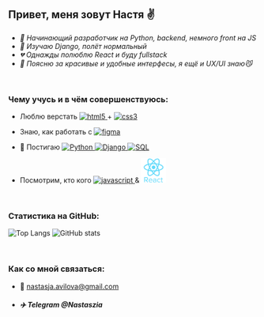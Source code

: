## Привет, меня зовут Настя ✌️

-  *🐣 Начинающий разработчик на Python, backend, немного front на JS*
-  *🚀 Изучаю Django, полёт нормальный*
-  *💔 Однажды полюблю React и буду fullstack*
-  *🌊 Поясню за красивые и удобные интерфесы, я ещё и UX/UI знаю😼*



<br>

### Чему учусь и в чём совершенствуюсь:

- Люблю верстать <a href="https://www.w3.org/html/" target="_blank"> <img src="https://cdn.pixabay.com/photo/2017/08/05/11/16/logo-2582748_960_720.png" alt="html5" height="49"/> </a> + <a href="https://www.w3schools.com/css/" target="_blank"> <img src="https://cdn.pixabay.com/photo/2017/08/05/11/16/logo-2582747_1280.png" alt="css3" height="50"/> </a>

- Знаю, как работать с <a href="https://www.figma.com/" target="_blank"> <img src="https://pixelbox.ru/wp-content/uploads/2019/04/figma-1-logo.png" alt="figma" height="45"/> </a>

- 😤 Постигаю <a href="https://www.python.org" target="_blank"> <img src="https://upload.wikimedia.org/wikipedia/commons/c/c3/Python-logo-notext.svg" alt="Python" height="42"/> </a> <a href="https://www.python.org" target="_blank"> <img src="https://static.djangoproject.com/img/logos/django-logo-negative.1d528e2cb5fb.png" alt="Django" height="42"/> </a> <a href="https://www.python.org" target="_blank"> <img src="https://upload.wikimedia.org/wikipedia/commons/8/87/Sql_data_base_with_logo.png" alt="SQL" height="42"/> </a>

- Посмотрим, кто кого <a href="https://developer.mozilla.org/en-US/docs/Web/JavaScript" target="_blank"> <img src="https://upload.wikimedia.org/wikipedia/commons/thumb/9/99/Unofficial_JavaScript_logo_2.svg/480px-Unofficial_JavaScript_logo_2.svg.png" alt="javascript" height="42"/> </a> & <a href="https://reactjs.org/" target="_blank"> <img src="https://raw.githubusercontent.com/devicons/devicon/master/icons/react/react-original-wordmark.svg" alt="react" height="50"/> </a>

<br>

### Статистика на GitHub:

![Top Langs](https://github-readme-stats.vercel.app/api/top-langs?username=NastasjaAvilova&show_icons=true&locale=en&layout=compact)
![GitHub stats](https://github-readme-stats.vercel.app/api?username=NastasjaAvilova&show_icons=true&locale=en)

<br>

### Как со мной связаться:

- 📩 <a href="mailto:nastasja.avilova@gmail.com" target="_blank">nastasja.avilova@gmail.com</a>
- ##### ✈️ Telegram @Nastaszia

<!-- 
### Hi there 👋
**NastasjaAvilova/NastasjaAvilova** is a ✨ _special_ ✨ repository because its `README.md` (this file) appears on your GitHub profile.

Here are some ideas to get you started:

- 🔭 I’m currently working on ...
- 🌱 I’m currently learning ...
- 👯 I’m looking to collaborate on ...
- 🤔 I’m looking for help with ...
- 💬 Ask me about ...
- 📫 How to reach me: ...
- 😄 Pronouns: ...
- ⚡ Fun fact: ... -->

